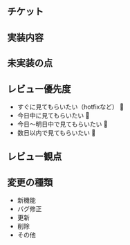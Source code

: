 ## チケット
<!-- チケットURLを記載してください -->

## 実装内容
<!-- 何についての変更なのかなど -->

## 未実装の点
<!-- なければ項目を削除 -->

## レビュー優先度
<!-- 該当するものを一つ残して削除してください -->
- すぐに見てもらいたい（hotfixなど） 🚀
- 今日中に見てもらいたい 🚗
- 今日〜明日中で見てもらいたい 🚶
- 数日以内で見てもらいたい 🐢

## レビュー観点
<!-- レビューアに確認してほしい事柄の記載をお願い致します。 -->

## 変更の種類
<!-- 該当するものを一つ残して削除してください -->
- 新機能
- バグ修正
- 更新
- 削除
- その他